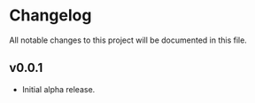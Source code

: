# Changelog

All notable changes to this project will be documented in this file.

## v0.0.1
- Initial alpha release.
